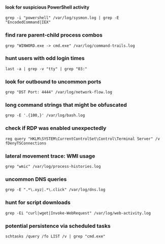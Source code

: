 #### look for suspicious PowerShell activity
```
grep -i "powershell" /var/log/sysmon.log | grep -E "EncodedCommand|IEX"
```

### find rare parent-child process combos
```
grep "WINWORD.exe -> cmd.exe" /var/log/command-trails.log
```

### hunt users with odd login times
```
last -a | grep -v "tty" | grep "03:"
```

### look for outbound to uncommon ports
```
grep "DST Port: 4444" /var/log/network-flow.log
```

### long command strings that might be obfuscated
```
grep -E '.{100,}' /var/log/bash.log
```

### check if RDP was enabled unexpectedly
```
reg query "HKLM\SYSTEM\CurrentControlSet\Control\Terminal Server" /v fDenyTSConnections
```

###  lateral movement trace: WMI usage
```
grep "wmic" /var/log/process-histories.log
```

### uncommon DNS queries
```
grep -E ".*\.xyz|.*\.click" /var/log/dns.log
```

### hunt for script downloads
```
grep -Ei "curl|wget|Invoke-WebRequest" /var/log/web-activity.log
```

### potential persistence via scheduled tasks
```
schtasks /query /fo LIST /v | grep "cmd.exe"
```
